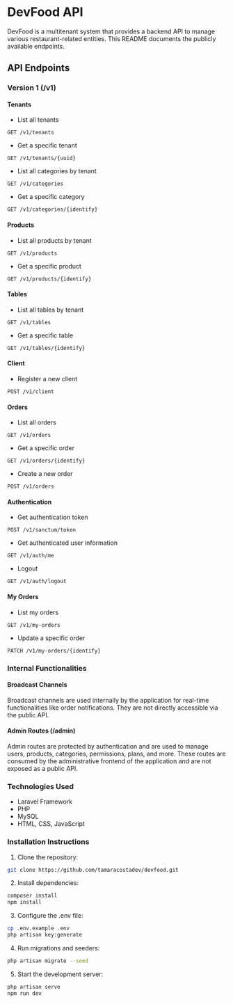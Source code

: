 # DevFood API
DevFood is a multitenant system that provides a backend API to manage various restaurant-related entities. This README documents the publicly available endpoints.

## API Endpoints
### Version 1 (/v1)
#### Tenants
- List all tenants
  
``` http
GET /v1/tenants
```

- Get a specific tenant
``` http
GET /v1/tenants/{uuid}
```

- List all categories by tenant
``` http
GET /v1/categories
``` 
- Get a specific category
``` http
GET /v1/categories/{identify}
```

#### Products

- List all products by tenant
``` http
GET /v1/products
``` 
- Get a specific product
``` http
GET /v1/products/{identify}
``` 
#### Tables
- List all tables by tenant
``` http
GET /v1/tables
``` 
- Get a specific table
``` http
GET /v1/tables/{identify}
``` 
#### Client
- Register a new client
``` http
POST /v1/client
``` 
#### Orders
- List all orders
``` http
GET /v1/orders
``` 
- Get a specific order
``` http
GET /v1/orders/{identify}
``` 
- Create a new order
``` http
POST /v1/orders
``` 
#### Authentication
- Get authentication token
``` http
POST /v1/sanctum/token
``` 
- Get authenticated user information
``` http
GET /v1/auth/me
``` 
- Logout
``` http
GET /v1/auth/logout
```

#### My Orders

- List my orders
``` http
GET /v1/my-orders
``` 
- Update a specific order
``` http
PATCH /v1/my-orders/{identify}
``` 
### Internal Functionalities
#### Broadcast Channels
Broadcast channels are used internally by the application for real-time functionalities like order notifications. They are not directly accessible via the public API.

#### Admin Routes (/admin)
Admin routes are protected by authentication and are used to manage users, products, categories, permissions, plans, and more. These routes are consumed by the administrative frontend of the application and are not exposed as a public API.

### Technologies Used
- Laravel Framework
- PHP
- MySQL
- HTML, CSS, JavaScript
### Installation Instructions

1. Clone the repository:

``` bash
git clone https://github.com/tamaracostadev/devfood.git
``` 
2. Install dependencies:
``` bash
composer install
npm install
``` 
3. Configure the .env file:

``` bash
cp .env.example .env
php artisan key:generate
``` 
4. Run migrations and seeders:

``` bash
php artisan migrate --seed
``` 
5. Start the development server:

``` bash
php artisan serve
npm run dev
``` 
